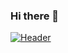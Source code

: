 ### Hi there 👋

<!--
**filipeduraes/filipeduraes** is a ✨ _special_ ✨ repository because its `README.md` (this file) appears on your GitHub profile.

Here are some ideas to get you started:

- 🔭 I’m currently working on ...
- 🌱 I’m currently learning ...
- 👯 I’m looking to collaborate on ...
- 🤔 I’m looking for help with ...
- 💬 Ask me about ...
- 📫 How to reach me: ...
- 😄 Pronouns: ...
- ⚡ Fun fact: ...
-->
[![Header](https://raw.githubusercontent.com/filipeduraes/<OWNER>/<OWNER>/readme_header.png "Header")](https://raw.githubusercontent.com/filipeduraes/filipeduraes/main/Header_GithubReadme.png)
